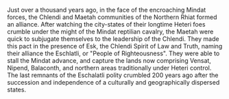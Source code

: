 Just over a thousand years ago, in the face of the encroaching Mindat forces, the Chlendi and Maetah communities of the Northern Rhiat formed an alliance. After watching the city-states of their longtime Heteri foes crumble under the might of the Mindat reptilian cavalry, the Maetah were quick to subjugate themselves to the leadership of the Chlendi. They made this pact in the presence of Esk, the Chlendi Spirit of Law and Truth, naming their alliance the Eschlatli, or "People of Righteousness". They were able to stall the Mindat advance, and capture the lands now comprising Vensat, Nipend, Balaconth, and northern areas traditionally under Heteri control. The last remnants of the Eschalatli polity crumbled 200 years ago after the succession and independence of a culturally and geographically dispersed states.